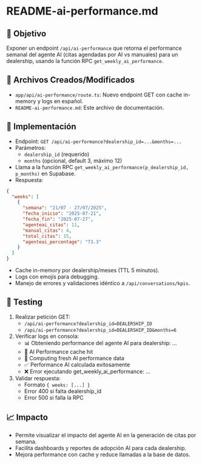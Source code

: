 # README-ai-performance.md

## 🎯 Objetivo
Exponer un endpoint `/api/ai-performance` que retorna el performance semanal del agente AI (citas agendadas por AI vs manuales) para un dealership, usando la función RPC `get_weekly_ai_performance`.

## 📁 Archivos Creados/Modificados
- `app/api/ai-performance/route.ts`: Nuevo endpoint GET con cache in-memory y logs en español.
- `README-ai-performance.md`: Este archivo de documentación.

## 🚀 Implementación
- Endpoint: `GET /api/ai-performance?dealership_id=...&months=...`
- Parámetros:
  - `dealership_id` (requerido)
  - `months` (opcional, default 3, máximo 12)
- Llama a la función RPC `get_weekly_ai_performance(p_dealership_id, p_months)` en Supabase.
- Respuesta:
```json
{
  "weeks": [
    {
      "semana": "21/07 - 27/07/2025",
      "fecha_inicio": "2025-07-21",
      "fecha_fin": "2025-07-27",
      "agenteai_citas": 11,
      "manual_citas": 4,
      "total_citas": 15,
      "agenteai_percentage": "73.3"
    }
  ]
}
```
- Cache in-memory por dealership/meses (TTL 5 minutos).
- Logs con emojis para debugging.
- Manejo de errores y validaciones idéntico a `/api/conversations/kpis`.

## 🧪 Testing
1. Realizar petición GET:
   - `/api/ai-performance?dealership_id=DEALERSHIP_ID`
   - `/api/ai-performance?dealership_id=DEALERSHIP_ID&months=6`
2. Verificar logs en consola:
   - 📊 Obteniendo performance del agente AI para dealership: ...
   - 🚀 AI Performance cache hit
   - 💾 Computing fresh AI performance data
   - ✅ Performance AI calculada exitosamente
   - ❌ Error ejecutando get_weekly_ai_performance: ...
3. Validar respuesta:
   - Formato `{ weeks: [...] }`
   - Error 400 si falta dealership_id
   - Error 500 si falla la RPC

## 📈 Impacto
- Permite visualizar el impacto del agente AI en la generación de citas por semana.
- Facilita dashboards y reportes de adopción AI para cada dealership.
- Mejora performance con cache y reduce llamadas a la base de datos. 